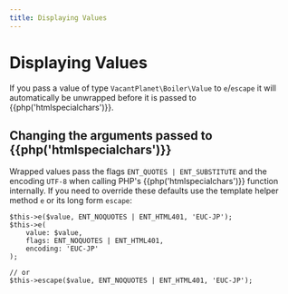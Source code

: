 ```yaml
---
title: Displaying Values
---
```

Displaying Values
=================


If you pass a value of type `VacantPlanet\Boiler\Value` to `e`/`escape` it will automatically
be unwrapped before it is passed to {{php('htmlspecialchars')}}.

## Changing the arguments passed to {{php('htmlspecialchars')}}

Wrapped values pass the flags `ENT_QUOTES | ENT_SUBSTITUTE` and the encoding `UTF-8` 
when calling PHP's {{php('htmlspecialchars')}} function 
internally. If you need to override these defaults use the template helper method `e` or its long form `escape`:

    $this->e($value, ENT_NOQUOTES | ENT_HTML401, 'EUC-JP');
    $this->e(
        value: $value, 
        flags: ENT_NOQUOTES | ENT_HTML401, 
        encoding: 'EUC-JP'
    );

    // or 
    $this->escape($value, ENT_NOQUOTES | ENT_HTML401, 'EUC-JP');
